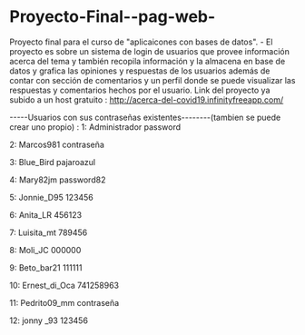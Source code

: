 # Proyecto-Final--pag-web-
Proyecto final para el curso de "aplicaicones con bases de datos". - El proyecto es sobre un sistema de login de usuarios que provee información acerca del tema y también recopila información  y la almacena en base de datos y grafica las opiniones y respuestas de los usuarios además de contar con sección de comentarios y un perfil donde se puede visualizar las respuestas y comentarios hechos por el usuario.
Link del proyecto ya subido a un host gratuito : http://acerca-del-covid19.infinityfreeapp.com/

-----Usuarios con sus contraseñas existentes--------(tambien se puede crear uno propio) : 
1:
Administrador
password

2:
Marcos981
contraseña

3:
Blue_Bird
pajaroazul
	
4:
Mary82jm
password82
	
5:
Jonnie_D95
123456

6:
Anita_LR
456123
	
7:
Luisita_mt
789456
	
8:
Moli_JC
000000
	
9:
Beto_bar21
111111
	
10:
Ernest_di_Oca
741258963
	
11:
Pedrito09_mm
contraseña
	
12:
jonny _93
123456

